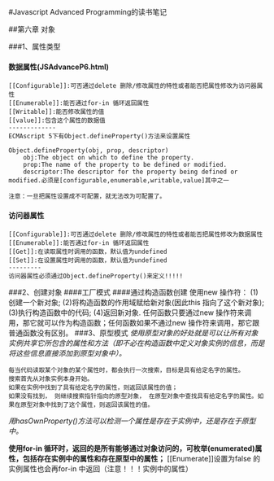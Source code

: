 #Javascript Advanced Programming的读书笔记

##第六章 对象

###1、属性类型
#### 数据属性(JSAdvanceP6.html)
    [[Configurable]]:可否通过delete 删除/修改属性的特性或者能否把属性修改为访问器属性
    [[Enumerable]]:能否通过for-in 循环返回属性
    [[Writable]]:能否修改属性的值
    [[value]]:包含这个属性的数据值
    -------------
    ECMAscript 5下有Object.defineProperty()方法来设置属性
    
    Object.defineProperty(obj, prop, descriptor)
        obj:The object on which to define the property.
        prop:The name of the property to be defined or modified.
        descriptor:The descriptor for the property being defined or modified.必须是[configurable,enumerable,writable,value]其中之一
    
    注意：一旦把属性设置成不可配置，就无法改为可配置了。
    
#### 访问器属性
    [[Configurable]]:可否通过delete 删除/修改属性的特性或者能否把属性修改为数据属性
    [[Enumerable]]:能否通过for-in 循环返回属性
    [[Get]]:在读取属性时调用的函数，默认值为undefined
    [[Set]]:在设置属性时调用的函数，默认值为undefined
    ---------
    访问器属性必须通过Object.defineProperty()来定义!!!!!
###2、创建对象
####工厂模式
####通过构造函数创建
    使用new 操作符：
        (1)创建一个新对象;
        (2)将构造函数的作用域赋给新对象(因此this 指向了这个新对象);
        (3)执行构造函数中的代码;
        (4)返回新对象.
    任何函数只要通过new 操作符来调用，那它就可以作为构造函数；任何函数如果不通过new 操作符来调用，那它跟普通函数没有区别。
###3、原型模式
*使用原型对象的好处就是可以让所有对象实例共享它所包含的属性和方法（即不必在构造函数中定义对象实例的信息，而是将这些信息直接添加到原型对象中）。*
   
    每当代码读取某个对象的某个属性时，都会执行一次搜索，目标是具有给定名字的属性。
    搜索首先从对象实例本身开始。
    如果在实例中找到了具有给定名字的属性，则返回该属性的值；
    如果没有找到， 则继续搜索指针指向的原型对象， 在原型对象中查找具有给定名字的属性。如果在原型对象中找到了这个属性，则返回该属性的值。
_用hasOwnProperty()方法可以检测一个属性是存在于实例中，还是存在于原型中。_
    
**使用for-in 循环时，返回的是所有能够通过对象访问的，可枚举(enumerated)属性，包括存在实例中的属性和存在原型中的属性；**
    [[Enumerate]]设置为false 的实例属性也会再for-in 中返回（注意！！！实例中的属性）

